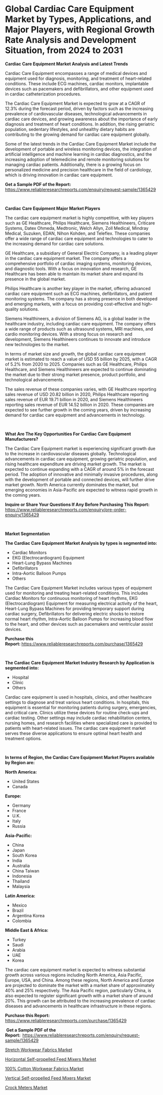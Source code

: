 <p><h1>Global Cardiac Care Equipment Market by Types, Applications, and Major Players, with Regional Growth Rate Analysis and Development Situation, from 2024 to 2031</h1></p><p><strong>Cardiac Care Equipment Market Analysis and Latest Trends</strong></p>
<p><p>Cardiac Care Equipment encompasses a range of medical devices and equipment used for diagnosis, monitoring, and treatment of heart-related conditions. These include ECG machines, cardiac monitors, implantable devices such as pacemakers and defibrillators, and other equipment used in cardiac catheterization procedures.</p><p>The Cardiac Care Equipment Market is expected to grow at a CAGR of 12.3% during the forecast period, driven by factors such as the increasing prevalence of cardiovascular diseases, technological advancements in cardiac care devices, and growing awareness about the importance of early diagnosis and treatment of heart conditions. In addition, the rising geriatric population, sedentary lifestyles, and unhealthy dietary habits are contributing to the growing demand for cardiac care equipment globally.</p><p>Some of the latest trends in the Cardiac Care Equipment Market include the development of portable and wireless monitoring devices, the integration of artificial intelligence and machine learning in cardiac diagnostics, and the increasing adoption of telemedicine and remote monitoring solutions for managing cardiac patients. Additionally, there is a growing focus on personalized medicine and precision healthcare in the field of cardiology, which is driving innovation in cardiac care equipment.</p></p>
<p><strong>Get a Sample PDF of the Report:&nbsp;</strong> <a href="https://www.reliableresearchreports.com/enquiry/request-sample/1365429">https://www.reliableresearchreports.com/enquiry/request-sample/1365429</a></p>
<p>&nbsp;</p>
<p><strong>Cardiac Care Equipment Major Market Players</strong></p>
<p><p>The cardiac care equipment market is highly competitive, with key players such as GE Healthcare, Philips Healthcare, Siemens Healthineers, Criticare Systems, Datex Ohmeda, Medtronic, Welch Allyn, Zoll Medical, Mindray Medical, Suzuken, EDAN, Nihon Kohden, and Teleflex. These companies offer a wide range of cardiac care equipment and technologies to cater to the increasing demand for cardiac care solutions.</p><p>GE Healthcare, a subsidiary of General Electric Company, is a leading player in the cardiac care equipment market. The company offers a comprehensive portfolio of cardiac imaging systems, monitoring devices, and diagnostic tools. With a focus on innovation and research, GE Healthcare has been able to maintain its market share and expand its presence in the global market.</p><p>Philips Healthcare is another key player in the market, offering advanced cardiac care equipment such as ECG machines, defibrillators, and patient monitoring systems. The company has a strong presence in both developed and emerging markets, with a focus on providing cost-effective and high-quality solutions.</p><p>Siemens Healthineers, a division of Siemens AG, is a global leader in the healthcare industry, including cardiac care equipment. The company offers a wide range of products such as ultrasound systems, MRI machines, and cardio monitoring devices. With a strong focus on research and development, Siemens Healthineers continues to innovate and introduce new technologies to the market.</p><p>In terms of market size and growth, the global cardiac care equipment market is estimated to reach a value of USD 55 billion by 2025, with a CAGR of 5.2% from 2020 to 2025. Companies such as GE Healthcare, Philips Healthcare, and Siemens Healthineers are expected to continue dominating the market due to their strong market presence, product portfolio, and technological advancements.</p><p>The sales revenue of these companies varies, with GE Healthcare reporting sales revenue of USD 20.82 billion in 2020, Philips Healthcare reporting sales revenue of EUR 19.71 billion in 2020, and Siemens Healthineers reporting sales revenue of EUR 14.52 billion in 2020. These companies are expected to see further growth in the coming years, driven by increasing demand for cardiac care equipment and advancements in technology.</p></p>
<p>&nbsp;</p>
<p><strong>What Are The Key Opportunities For Cardiac Care Equipment Manufacturers?</strong></p>
<p><p>The Cardiac Care Equipment market is experiencing significant growth due to the increase in cardiovascular diseases globally. Technological advancements in cardiac care equipment, growing geriatric population, and rising healthcare expenditure are driving market growth. The market is expected to continue expanding with a CAGR of around 5% in the forecast period. The adoption of innovative and minimally invasive procedures, along with the development of portable and connected devices, will further drive market growth. North America currently dominates the market, but emerging economies in Asia-Pacific are expected to witness rapid growth in the coming years.</p></p>
<p><strong>Inquire or Share Your Questions If Any Before Purchasing This Report:</strong> <a href="https://www.reliableresearchreports.com/enquiry/pre-order-enquiry/1365429">https://www.reliableresearchreports.com/enquiry/pre-order-enquiry/1365429</a></p>
<p>&nbsp;</p>
<p><strong>Market Segmentation</strong></p>
<p><strong>The Cardiac Care Equipment Market Analysis by types is segmented into:</strong></p>
<p><ul><li>Cardiac Monitors</li><li>EKG (Electrocardiogram) Equipment</li><li>Heart-Lung Bypass Machines</li><li>Defibrillators</li><li>Intra-Aortic Balloon Pumps</li><li>Others</li></ul></p>
<p><p>The Cardiac Care Equipment Market includes various types of equipment used for monitoring and treating heart-related conditions. This includes Cardiac Monitors for continuous monitoring of heart rhythms, EKG (Electrocardiogram) Equipment for measuring electrical activity of the heart, Heart-Lung Bypass Machines for providing temporary support during cardiac surgery, Defibrillators for delivering electric shocks to restore normal heart rhythm, Intra-Aortic Balloon Pumps for increasing blood flow to the heart, and other devices such as pacemakers and ventricular assist devices.</p></p>
<p><strong>Purchase this Report:&nbsp;</strong><a href="https://www.reliableresearchreports.com/purchase/1365429">https://www.reliableresearchreports.com/purchase/1365429</a></p>
<p>&nbsp;</p>
<p><strong>The Cardiac Care Equipment Market Industry Research by Application is segmented into:</strong></p>
<p><ul><li>Hospital</li><li>Clinic</li><li>Others</li></ul></p>
<p><p>Cardiac care equipment is used in hospitals, clinics, and other healthcare settings to diagnose and treat various heart conditions. In hospitals, this equipment is essential for monitoring patients during surgery, emergencies, and critical care. Clinics utilize these devices for routine check-ups and cardiac testing. Other settings may include cardiac rehabilitation centers, nursing homes, and research facilities where specialized care is provided to patients with heart-related issues. The cardiac care equipment market serves these diverse applications to ensure optimal heart health and treatment options.</p></p>
<p>&nbsp;</p>
<p><strong>In terms of Region, the Cardiac Care Equipment Market Players available by Region are:</strong></p>
<p>
    <p> <strong> North America: </strong>
        <ul>
            <li>United States</li>
            <li>Canada</li>
        </ul>
        </p> 
    <p> <strong> Europe: </strong>
        <ul>
            <li>Germany</li>
            <li>France</li>
            <li>U.K.</li>
            <li>Italy</li>
            <li>Russia</li>
        </ul>
        </p> 
    <p> <strong> Asia-Pacific: </strong>
        <ul>
            <li>China</li>
            <li>Japan</li>
            <li>South Korea</li>
            <li>India</li>
            <li>Australia</li>
            <li>China Taiwan</li>
            <li>Indonesia</li>
            <li>Thailand</li>
            <li>Malaysia</li>
        </ul>
        </p> 
    <p> <strong> Latin America: </strong>
        <ul>
            <li>Mexico</li>
            <li>Brazil</li>
            <li>Argentina Korea</li>
            <li>Colombia</li>
        </ul>
        </p> 
    <p> <strong> Middle East & Africa: </strong>
        <ul>
            <li>Turkey</li>
            <li>Saudi</li>
            <li>Arabia</li>
            <li>UAE</li>
            <li>Korea</li>
        </ul>
    </p>
    </p>
<p><p>The cardiac care equipment market is expected to witness substantial growth across various regions including North America, Asia Pacific, Europe, USA, and China. Among these regions, North America and Europe are projected to dominate the market with a market share of approximately 40% and 25% respectively. The Asia Pacific region, particularly China, is also expected to register significant growth with a market share of around 20%. This growth can be attributed to the increasing prevalence of cardiac diseases and advancements in healthcare infrastructure in these regions.</p></p>
<p><strong>Purchase this Report: </strong><a href="https://www.reliableresearchreports.com/purchase/1365429">https://www.reliableresearchreports.com/purchase/1365429</a></p>
<p>&nbsp;<strong>Get a Sample PDF of the Report:&nbsp;&nbsp;</strong><a href="https://www.reliableresearchreports.com/enquiry/request-sample/1365429">https://www.reliableresearchreports.com/enquiry/request-sample/1365429</a></p>
<p><strong></strong></p>
<p><p><a href="https://github.com/jj19131/Market-Research-Report-List-1/blob/main/stretch-workwear-fabrics-market.md">Stretch Workwear Fabrics Market</a></p><p><a href="https://issuu.com/reportprime-2/docs/horizontal-self-propelled-feed-mixers-market-size-">Horizontal Self-propelled Feed Mixers Market</a></p><p><a href="https://github.com/sougarounis/Market-Research-Report-List-1/blob/main/100-cotton-workwear-fabrics-market.md">100% Cotton Workwear Fabrics Market</a></p><p><a href="https://issuu.com/reportprime-2/docs/vertical-self-propelled-feed-mixers-market-size-20">Vertical Self-propelled Feed Mixers Market</a></p><p><a href="https://medium.com/@krish.reportprime/crock-meters-market-size-cagr-trends-2024-2030-86419735ef12">Crock Meters Market</a></p></p>
